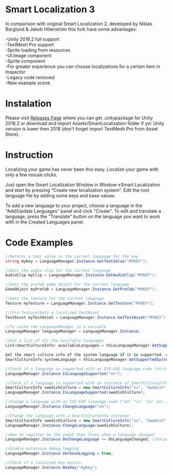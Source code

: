 # Smart Localization 3

In comparison with original Smart Localization 2, developed by Niklas Borglund & Jakob Hillerström this fork have some advantages:

-Unity 2018.2 full support  
-TextMesh Pro support  
-Sprite loading from resources  
-UI.Image component  
-Sprite component  
-For greater experience you can choose localizations for a certain item in Inspector  
-Legacy code removed  
-New example scene  

# Instalation

Please visit [Releases Page](https://github.com/chocolacula/SmartLocalization3/releases) where you can get .unitypackage for Unity 2018.2 or download and import Assets/SmartLocalization folder if yor Unity version is lower then 2018 (don't forget import TextMesh Pro from Asset Store). 

# Instruction

Localizing your game has never been this easy. Localize your game with only a few mouse clicks.

Just open the Smart Localization Window in Window->Smart Localization and start by pressing 
"Create new localization system".
Edit the root language file by adding some keys and base values.

To add a new language to your project, choose a language in the "Add/Update Languages" panel and click "Create".
To edit and translate a language, press the "Translate" button on the language you want to work with in the Created Languages panel.

# Code Examples

```csharp
//Returns a text value in the current language for the key
string myKey = LanguageManager.Instance.GetTextValue("MYKEY");
```
```csharp
//Gets the audio clip for the current language
AudioClip myClip = LanguageManager.Instance.GetAudioClip("MYKEY"); 
```
```csharp
//Gets the prefab game object for the current language
GameObject myPrefab = LanguageManager.Instance.GetPrefab("MYKEY");
```
```csharp
//Gets the texture for the current language
Texture myTexture = LanguageManager.Instance.GetTexture("MYKEY");
```
```csharp
//(Pro feature)Gets a localized TextAsset
TextAsset myTextAsset = LanguageManager.Instance.GetTextAsset("MYKEY");
```
```csharp
//To cache the LanguageManager in a variable
LanguageManager languageManager = LanguageManager.Instance;
```
```csharp
//Get a list of all the available languages
List<SmartCultureInfo> availableLanguages = thisLanguageManager.GetSupportedLanguages();
```
```csharp
Get the smart culture info of the system language if it is supported. otherwise it will return null
SmartCultureInfo systemLanguage = thisLanguageManager.GetSupportedSystemLanguage();
```
```csharp
//Check if a language is supported with an ISO-639 language code (string = "en" "sv" "es" etc.)
LanguageManager.Instance.IsLanguageSupported("en");
```
```csharp
//Check if a language is supported with an instance of SmartCultureInfo
SmartCultureInfo swedishCulture = new SmartCultureInfo("sv", "Swedish", "Svenska", false);
LanguageManager.Instance.IsLanguageSupported(swedishCulture);
```
```csharp
//Change a language with an ISO-639 language code ("en" "sv" "es" etc., Make sure the language is supported)
LanguageManager.Instance.ChangeLanguage("en");
```
```csharp
//Change the language with a SmartCultureInfo instance
SmartCultureInfo swedishCulture = new SmartCultureInfo("sv", "Swedish", "Svenska", false);
LanguageManager.Instance.ChangeLanguage(swedishCulture);
```
```csharp
//How to register on the event that fires when a language changed
LanguageManager.Instance.OnChangeLanguage += OnLanguageChanged; //OnLanguageChanged = delegate method that you created
```
```csharp
//Enable extensive debug logging
LanguageManager.Instance.VerboseLogging = true;
```
```csharp
//Check if a localized key exists
LanguageManager.Instance.HasKey("myKey")
```
